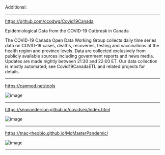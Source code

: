Additional:

***

https://github.com/ccodwg/Covid19Canada

Epidemiological Data from the COVID-19 Outbreak in Canada

The COVID-19 Canada Open Data Working Group collects daily time series data on COVID-19 cases, deaths, recoveries, testing and vaccinations at the health region and province levels. Data are collected exclusively from publicly available sources including government reports and news media. Updates are made nightly between 21:30 and 22:00 ET. Our data collection is mostly automated; see Covid19CanadaETL and related projects for details.

***

https://canmod.net/tools

![image](https://user-images.githubusercontent.com/30849720/134962278-20e1b04d-3a0f-4579-86eb-09f24ca3c346.png)

***

https://seananderson.github.io/covidseir/index.html

![image](https://user-images.githubusercontent.com/30849720/134962816-c622d970-4591-4a82-851f-1a41dd8efa09.png)

****

https://mac-theobio.github.io/McMasterPandemic/

![image](https://user-images.githubusercontent.com/30849720/134962982-a526c2df-488c-4c49-803f-4579fe56f745.png)

****

